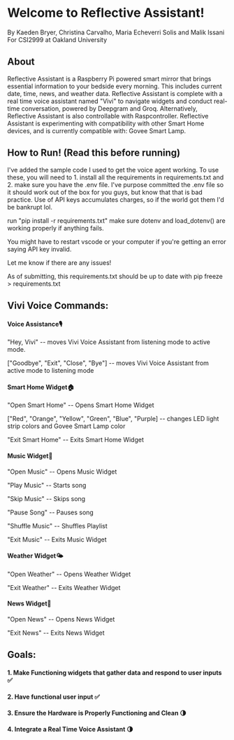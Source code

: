 # Welcome to Reflective Assistant!

By Kaeden Bryer, Christina Carvalho, Maria Echeverri Solis and Malik Issani
For CSI2999 at Oakland University

## About

Reflective Assistant is a Raspberry Pi powered smart mirror that brings essential information to your bedside every morning. This includes current date, time, news, and weather data. Reflective Assistant is complete with a real time voice assistant named "Vivi" to navigate widgets and conduct real-time conversation, powered by Deepgram and Groq. Alternatively, Reflective Assistant is also controllable with Raspcontroller. Reflective Assistant is experimenting with compatibility with other Smart Home devices, and is currently compatible with: Govee Smart Lamp.


## How to Run! (Read this before running)

I've added the sample code I used to get the voice agent working. To use these, you will need to 1. install all the requirements in requirements.txt and 2. make sure you have the .env file. I've purpose committed the .env file so it should work out of the box for you guys, but know that that is bad practice. Use of API keys accumulates charges, so if the world got them I'd be bankrupt lol.

run "pip install -r requirements.txt"
make sure dotenv and load_dotenv() are working properly if anything fails.

You might have to restart vscode or your computer if you're getting an error saying API key invalid.

Let me know if there are any issues!

As of submitting, this requirements.txt should be up to date with pip freeze > requirements.txt


## Vivi Voice Commands:
#### Voice Assistance🎙️
"Hey, Vivi" -- moves Vivi Voice Assistant from listening mode to active mode.

["Goodbye", "Exit", "Close", "Bye"] -- moves Vivi Voice Assistant from active mode to listening mode

#### Smart Home Widget🏠
"Open Smart Home" -- Opens Smart Home Widget

["Red", "Orange", "Yellow", "Green", "Blue", "Purple] -- changes LED light strip colors and Govee Smart Lamp color

"Exit Smart Home" -- Exits Smart Home Widget

#### Music Widget🎵
"Open Music" -- Opens Music Widget

"Play Music" -- Starts song

"Skip Music" -- Skips song

"Pause Song" -- Pauses song

"Shuffle Music" -- Shuffles Playlist

"Exit Music" -- Exits Music Widget


#### Weather Widget🌤️
"Open Weather" -- Opens Weather Widget

"Exit Weather" -- Exits Weather Widget


#### News Widget📰
"Open News" -- Opens News Widget

"Exit News" -- Exits News Widget


## Goals:
#### 1. Make Functioning widgets that gather data and respond to user inputs ✅


#### 2. Have functional user input ✅


#### 3. Ensure the Hardware is Properly Functioning and Clean 🌗


#### 4. Integrate a Real Time Voice Assistant 🌗
